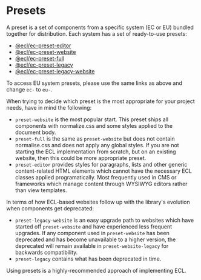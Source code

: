 # Presets

A preset is a set of components from a specific system (EC or EU) bundled together for distribution. Each system has a set of ready-to-use presets:

- [@ecl/ec-preset-editor](https://www.npmjs.com/package/@ecl/ec-preset-editor)
- [@ecl/ec-preset-website](https://www.npmjs.com/package/@ecl/ec-preset-website)
- [@ecl/ec-preset-full](https://www.npmjs.com/package/@ecl/ec-preset-full)
- [@ecl/ec-preset-legacy](https://www.npmjs.com/package/@ecl/ec-preset-legacy)
- [@ecl/ec-preset-legacy-website](https://www.npmjs.com/package/@ecl/ec-preset-legacy-website)

To access EU system presets, please use the same links as above and change `ec-` to `eu-`.

When trying to decide which preset is the most appropriate for your project needs, have in mind the following:

- `preset-website` is the most popular start. This preset ships all components with normalize.css and some styles applied to the document body.
- `preset-full` is the same as `preset-website` but does not contain normalise.css and does not apply any global styles. If you are not starting the ECL implementation from scratch, but on an existing website, then this could be more appropriate preset.
- `preset-editor` provides styles for paragraphs, lists and other generic content-related HTML elements which cannot have the necessary ECL classes applied programatically. Most frequently used in CMS or frameworks which manage content through WYSIWYG editors rather than view templates.

In terms of how ECL-based websites follow up with the library's evolution when components get deprecated:

- `preset-legacy-website` is an easy upgrade path to websites which have started off `preset-website` and have experienced less frequent upgrades. If any component used in `preset-website` has been deprecated and has become unavailable to a higher version, the deprecated will remain available in `preset-website-legacy` for backwards compatibility.
- `preset-legacy` contains what has been deprecated in time.

Using presets is a highly-recommended approach of implementing ECL.
